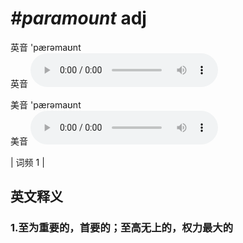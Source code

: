 # ***\#paramount*** adj
英音 'pærəmaʊnt  
英音
<audio src="./media/paramount1.aac" controls="controls"></audio>

美音 'pærəmaʊnt  
美音
<audio src="./media/paramount2.aac" controls="controls"></audio>



| 词频 1 |  

英文释义
---
### 1.**至为重要的，首要的；至高无上的，权力最大的**  


